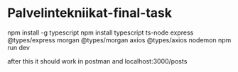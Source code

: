 # Palvelintekniikat-final-task

npm install -g typescript
npm install typescript ts-node express @types/express morgan @types/morgan axios @types/axios nodemon
npm run dev

after this it should work in postman and localhost:3000/posts
